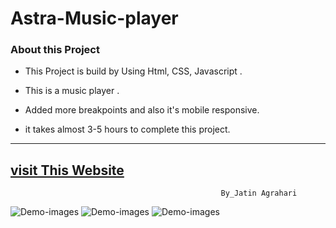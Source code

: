 # Astra-Music-player


### About this Project
- This Project is build by Using Html, CSS, Javascript .                
- This is a music player .
- Added more breakpoints and also it's  mobile responsive.  

- it takes almost 3-5 hours to complete this project.

---
[visit This Website](https://astramusicplayer.netlify.app/)
---
                                                   By_Jatin Agrahari

![Demo-images](https://github.com/jatin2311/Music-/blob/main/assets/demo/ss-1.png)
![Demo-images](https://github.com/jatin2311/Music-/blob/main/assets/demo/ss-2.png)
![Demo-images](https://github.com/jatin2311/Music-/blob/main/assets/demo/ss-3.png)
